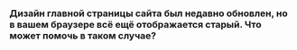 ### Дизайн главной страницы сайта был недавно обновлен, но в вашем браузере всё ещё отображается старый. Что может помочь в таком случае?
